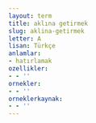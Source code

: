 ```yaml
---
layout: term
title: aklına getirmek
slug: aklina-getirmek
letter: A
lisan: Türkçe
anlamlar:
- hatırlamak
ozellikler:
- - ''
ornekler:
- - ''
orneklerkaynak:
- - ''
---
```

